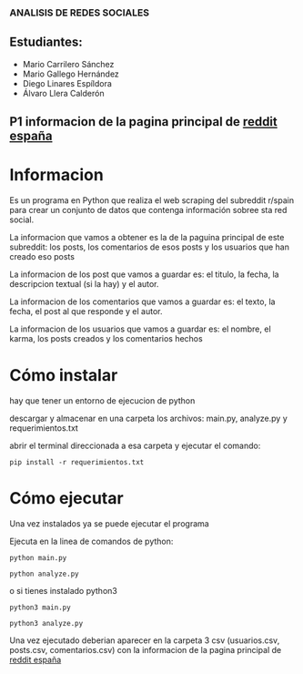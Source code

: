 ### ANALISIS DE REDES SOCIALES

## Estudiantes:
- Mario Carrilero Sánchez
- Mario Gallego Hernández
- Diego Linares Espíldora
- Álvaro Llera Calderón

## P1 informacion de la pagina principal de [reddit españa](https://old.reddit.com/r/spain/)

# Informacion

Es un programa en Python que realiza el web scraping del subreddit r/spain para crear un conjunto de datos que contenga información sobree sta red social.

La informacion que vamos a obtener es la de la paguina principal de este subreddit: los posts, los comentarios de esos posts y los usuarios que han creado eso posts

La informacion de los post que vamos a guardar es: el titulo, la fecha, la descripcion textual (si la hay) y el autor.

La informacion de los comentarios que vamos a guardar es: el texto, la fecha, el post al que responde y el autor.

La informacion de los usuarios que vamos a guardar es: el nombre, el karma, los posts creados y los comentarios hechos

# Cómo instalar

hay que tener un entorno de ejecucion de python

descargar y almacenar en una carpeta los archivos: main.py, analyze.py y requerimientos.txt 

abrir el terminal direccionada a esa carpeta y ejecutar el comando:

  ~~~
  pip install -r requerimientos.txt
  ~~~

# Cómo ejecutar

Una vez instalados ya se puede ejecutar el programa

Ejecuta en la linea de comandos de python:

  ~~~
  python main.py
  ~~~
  ~~~
  python analyze.py
  ~~~
o si tienes instalado python3
  ~~~
  python3 main.py
  ~~~
  ~~~
  python3 analyze.py
  ~~~

Una vez ejecutado deberian aparecer en la carpeta 3 csv (usuarios.csv, posts.csv, comentarios.csv) con la informacion de la pagina principal de [reddit españa](https://old.reddit.com/r/spain/)
